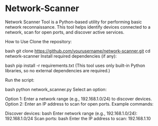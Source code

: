 # Network-Scanner
Network Scanner Tool is a Python-based utility for performing basic network reconnaissance. This tool helps identify devices connected to a network, scan for open ports, and discover active services.

How to Use
Clone the repository:

bash
git clone https://github.com/yourusername/network-scanner.git
cd network-scanner
Install required dependencies (if any):

bash
pip install -r requirements.txt
(This tool uses only built-in Python libraries, so no external dependencies are required.)

Run the script:

bash
python network_scanner.py
Select an option:

Option 1: Enter a network range (e.g., 192.168.1.0/24) to discover devices.
Option 2: Enter an IP address to scan for open ports.
Example commands:

Discover devices:
bash
Enter network range (e.g., 192.168.1.0/24): 192.168.1.0/24
Scan ports:
bash
Enter the IP address to scan: 192.168.1.10
